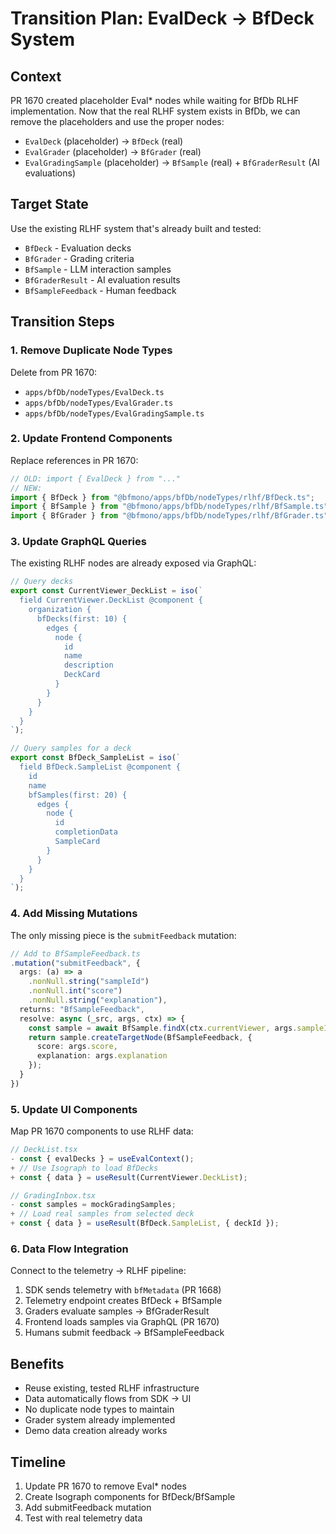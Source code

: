 # Transition Plan: EvalDeck → BfDeck System

## Context

PR 1670 created placeholder Eval* nodes while waiting for BfDb RLHF
implementation. Now that the real RLHF system exists in BfDb, we can remove the
placeholders and use the proper nodes:

- `EvalDeck` (placeholder) → `BfDeck` (real)
- `EvalGrader` (placeholder) → `BfGrader` (real)
- `EvalGradingSample` (placeholder) → `BfSample` (real) + `BfGraderResult` (AI
  evaluations)

## Target State

Use the existing RLHF system that's already built and tested:

- `BfDeck` - Evaluation decks
- `BfGrader` - Grading criteria
- `BfSample` - LLM interaction samples
- `BfGraderResult` - AI evaluation results
- `BfSampleFeedback` - Human feedback

## Transition Steps

### 1. Remove Duplicate Node Types

Delete from PR 1670:

- `apps/bfDb/nodeTypes/EvalDeck.ts`
- `apps/bfDb/nodeTypes/EvalGrader.ts`
- `apps/bfDb/nodeTypes/EvalGradingSample.ts`

### 2. Update Frontend Components

Replace references in PR 1670:

```typescript
// OLD: import { EvalDeck } from "..."
// NEW:
import { BfDeck } from "@bfmono/apps/bfDb/nodeTypes/rlhf/BfDeck.ts";
import { BfSample } from "@bfmono/apps/bfDb/nodeTypes/rlhf/BfSample.ts";
import { BfGrader } from "@bfmono/apps/bfDb/nodeTypes/rlhf/BfGrader.ts";
```

### 3. Update GraphQL Queries

The existing RLHF nodes are already exposed via GraphQL:

```typescript
// Query decks
export const CurrentViewer_DeckList = iso(`
  field CurrentViewer.DeckList @component {
    organization {
      bfDecks(first: 10) {
        edges {
          node {
            id
            name
            description
            DeckCard
          }
        }
      }
    }
  }
`);

// Query samples for a deck
export const BfDeck_SampleList = iso(`
  field BfDeck.SampleList @component {
    id
    name
    bfSamples(first: 20) {
      edges {
        node {
          id
          completionData
          SampleCard
        }
      }
    }
  }
`);
```

### 4. Add Missing Mutations

The only missing piece is the `submitFeedback` mutation:

```typescript
// Add to BfSampleFeedback.ts
.mutation("submitFeedback", {
  args: (a) => a
    .nonNull.string("sampleId")
    .nonNull.int("score")
    .nonNull.string("explanation"),
  returns: "BfSampleFeedback",
  resolve: async (_src, args, ctx) => {
    const sample = await BfSample.findX(ctx.currentViewer, args.sampleId);
    return sample.createTargetNode(BfSampleFeedback, {
      score: args.score,
      explanation: args.explanation
    });
  }
})
```

### 5. Update UI Components

Map PR 1670 components to use RLHF data:

```typescript
// DeckList.tsx
- const { evalDecks } = useEvalContext();
+ // Use Isograph to load BfDecks
+ const { data } = useResult(CurrentViewer.DeckList);

// GradingInbox.tsx  
- const samples = mockGradingSamples;
+ // Load real samples from selected deck
+ const { data } = useResult(BfDeck.SampleList, { deckId });
```

### 6. Data Flow Integration

Connect to the telemetry → RLHF pipeline:

1. SDK sends telemetry with `bfMetadata` (PR 1668)
2. Telemetry endpoint creates BfDeck + BfSample
3. Graders evaluate samples → BfGraderResult
4. Frontend loads samples via GraphQL (PR 1670)
5. Humans submit feedback → BfSampleFeedback

## Benefits

- Reuse existing, tested RLHF infrastructure
- Data automatically flows from SDK → UI
- No duplicate node types to maintain
- Grader system already implemented
- Demo data creation already works

## Timeline

1. Update PR 1670 to remove Eval* nodes
2. Create Isograph components for BfDeck/BfSample
3. Add submitFeedback mutation
4. Test with real telemetry data
